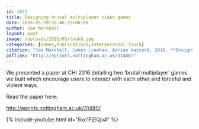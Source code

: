 ```yaml
---
id: 1072
title: Designing brutal multiplayer video games
date: 2016-05-18T16:46:25+00:00
author: Joe Marshall
layout: post
image: /uploads/2016/05/look8.jpg
categories: [Games,Publications,Interpersonal Touch]
citation: "Joe Marshall, Conor Linehan, Adrian Hazzard, 2016. **Designing brutal multiplayer video games.** *Proceedings of the 2016 CHI Conference on Human Factors in Computing Systems*, 2669-2680"
pdflink: "http://eprints.nottingham.ac.uk/31480/"
---
```

We presented a paper at CHI 2016 detailing two &#8216;brutal multiplayer&#8217; games we built which encourage users to interact with each other and forceful and violent ways.

Read the paper here:

<http://eprints.nottingham.ac.uk/31480/>

{% include youtube.html id="6xc1FjEQjvA" %}

&nbsp;